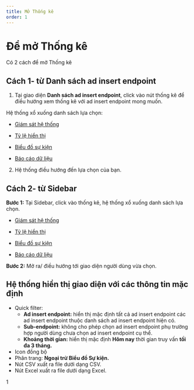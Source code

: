 ```yaml
---
title: Mở Thống kê
order: 1
---
```

# Để mở Thống kê
Có 2 cách để mở Thống kê

## Cách 1- từ Danh sách ad insert endpoint
1. Tại giao diện **Danh sách ad insert endpoint**, click vào nút thống kê để điều hướng xem thống kê với ad insert endpoint mong muốn.

Hệ thống xổ xuống danh sách lựa chọn:


* [Giám sát hệ thống](./f-monitor-system.md)

* [Tỷ lệ hiển thị](./d-fillrate)

* [Biểu đồ sự kiện](./c-event-chart/a-by-endpoint.md)

* [Báo cáo dữ liệu](./b-data-report.md)

2. Hệ thống điều hướng đến lựa chọn của bạn.

## Cách 2- từ Sidebar

**Bước 1:** Tại Sidebar, click vào thống kê, hệ thống xổ xuống danh sách lựa chọn.

* [Giám sát hệ thống](./f-monitor-system.md)

* [Tỷ lệ hiển thị](./d-fillrate)

* [Biểu đồ sự kiện](./c-event-chart/a-by-endpoint.md)

* [Báo cáo dữ liệu](./b-data-report.md)

**Bước 2:** 
Mở ra/ điều hướng tới giao diện người dùng vừa chọn.

## Hệ thống hiển thị giao diện với các thông tin mặc định
* Quick filter: 
    * **Ad insert endpoint:** hiển thị mặc định tất cả ad insert endpoint các ad insert endpoint thuộc danh sách ad insert endpoint hiện có.
    * **Sub-endpoint:** không cho phép chọn ad insert endpoint phụ trường hợp người dùng chưa chọn ad insert endpoint cụ thể.
    * **Khoảng thời gian:** hiển thị mặc định **Hôm nay** thời gian truy vấn **tối đa 3 tháng.**
* Icon đồng bộ
* Phân trang: **Ngoại trừ Biểu đồ Sự kiện.**
* Nút CSV xuất ra file dưới dạng CSV.
* Nút Excel xuất ra file dưới dạng Excel.




1